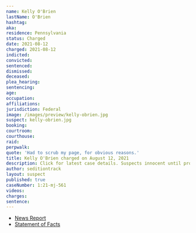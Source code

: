 ```yaml
---
name: Kelly O'Brien
lastName: O'Brien
hashtag:
aka:
residence: Pennsylvania
status: Charged
date: 2021-08-12
charged: 2021-08-12
indicted:
convicted:
sentenced:
dismissed:
deceased:
plea_hearing:
sentencing:
age:
occupation:
affiliations:
jurisdiction: Federal
image: /images/preview/kelly-obrien.jpg
suspect: kelly-obrien.jpg
booking:
courtroom:
courthouse:
raid:
perpwalk:
quote: 'Had to scrub my page, for obvious reasons.'
title: Kelly O'Brien charged on August 12, 2021
description: Click for latest case details. Suspects innocent until proven guilty.
author: seditiontrack
layout: suspect
published: true
caseNumber: 1:21-mj-561
videos:
charges:
sentence:
---
```

- [News Report](https://www.mcall.com/news/pennsylvania/mc-nws-pa-lehigh-woman-charged-capitol-20210820-gsmk4wiaxrb63gtobzny7ujvcq-story.html)
- [Statement of Facts](https://www.justice.gov/usao-dc/case-multi-defendant/file/1431181/download)
